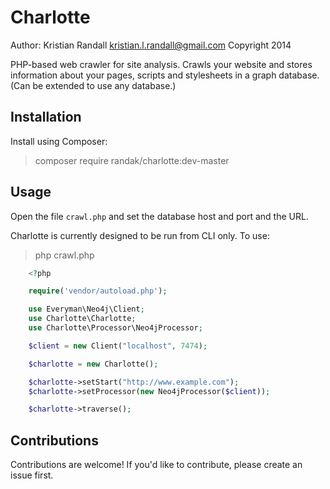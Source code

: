Charlotte
=========
Author: Kristian Randall <kristian.l.randall@gmail.com>
Copyright 2014

PHP-based web crawler for site analysis. Crawls your website and stores information about your 
pages, scripts and stylesheets in a graph database. (Can be extended to use any database.)

Installation
------------
Install using Composer:

> composer require randak/charlotte:dev-master


Usage
------
Open the file `crawl.php` and set the database host and port and the URL.

Charlotte is currently designed to be run from CLI only. To use:

> php crawl.php

```php
	<?php

	require('vendor/autoload.php');

	use Everyman\Neo4j\Client;
	use Charlotte\Charlotte;
	use Charlotte\Processor\Neo4jProcessor;

	$client = new Client("localhost", 7474);

	$charlotte = new Charlotte();

	$charlotte->setStart("http://www.example.com");
	$charlotte->setProcessor(new Neo4jProcessor($client));

	$charlotte->traverse();
```

Contributions
-------------
Contributions are welcome! If you'd like to contribute, please create an issue first.